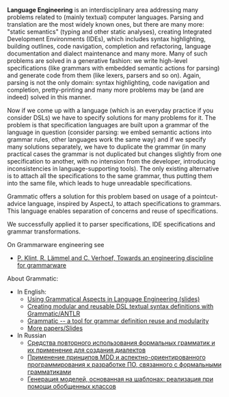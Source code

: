 **Language Engineering** is an interdisciplinary area addressing many problems related to (mainly textual) computer languages. Parsing and translation are the most widely known ones, but there are many more: "static semantics" (typing and other static analyses), creating Integrated Development Environments (IDEs), which includes syntax highlighting, building outlines, code navigation, completion and refactoring, language documentation and dialect maintenance and many more. Many of such problems are solved in a generative fashion: we write high-level specifications (like grammars with embedded semantic actions for parsing) and generate code from them (like lexers, parsers and so on). Again, parsing is not the only domain: syntax highlighting, code navigation and completion, pretty-printing and many more problems may be (and are indeed) solved in this manner.

Now if we come up with a language (which is an everyday practice if you consider DSLs) we have to specify solutions for many problems for it. The problem is that specification languages are built upon a grammar of the language in question (consider parsing: we embed semantic actions into grammar rules, other languages work the same way) and if we specify many solutions separately, we have to duplicate the grammar (in many practical cases the grammar is not duplicated but changes slightly from one specification to another, with no intension from the developer, introducing inconsistencies in language-supporting tools). The only existing alternative is to attach all the specifications to the same grammar, thus putting them into the same file, which leads to huge unreadable specifications.

Grammatic offers a solution for this problem based on usage of a pointcut-advice language, inspired by AspectJ, to attach specifications to grammars. This language enables separation of concerns and reuse of specifications.

We successfully applied it to parser specifications, IDE specifications and grammar transformations.


On Grammarware engineering see
  * [P. Klint, R. Lämmel and C. Verhoef, Towards an engineering discipline for grammarware](http://citeseerx.ist.psu.edu/viewdoc/summary?doi=10.1.1.5.3403)

About Grammatic:
  * In English:
    * [Using Grammatical Aspects in Language Engineering (slides)](http://grammatic.googlecode.com/svn/papers/tallinn_Nov_09/tallinn_talk.pdf)
    * [Creating modular and reusable DSL textual syntax definitions with Grammatic/ANTLR](http://arxiv.org/abs/0902.2621)
    * [Grammatic -- a tool for grammar definition reuse and modularity](http://arxiv.org/abs/0901.2461)
    * [More papers/Slides](http://abreslav.googlepages.com)
  * In Russian
    * [Средства повторного использования формальных грамматик и их применение для создания диалектов](http://abreslav.googlepages.com/grammar_modularity_and_reuse_kmu_09.pdf)
    * [Применение принципов MDD и аспектно-ориентированного программирования к разработке ПО, связанного с формальными грамматиками](http://abreslav.googlecode.com/svn-history/r431/work/grammatic/KMU/BRESLAV_A_A.pdf)
    * [Генерация моделей, основанная на шаблонах: реализация при помощи обобщенных классов](http://abreslav.googlepages.com/templates.pdf)